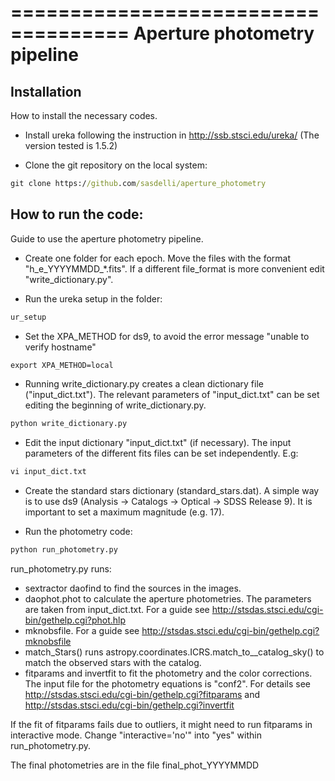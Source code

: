 
====================================
Aperture photometry pipeline
====================================

## Installation

How to install the necessary codes.

* Install ureka following the instruction in http://ssb.stsci.edu/ureka/ (The version tested is 1.5.2)

* Clone the git repository on the local system:

```cmd
git clone https://github.com/sasdelli/aperture_photometry
```

## How to run the code:

Guide to use the aperture photometry pipeline.

* Create one folder for each epoch. Move the files with the format "h_e_YYYYMMDD_*.fits". If a different file_format is more convenient edit "write_dictionary.py".

* Run the ureka setup in the folder:
```cmd
ur_setup
```

* Set the XPA_METHOD for ds9, to avoid the error message "unable to verify hostname"
```cmd
export XPA_METHOD=local
```

* Running write_dictionary.py creates a clean dictionary file ("input_dict.txt"). The relevant parameters of "input_dict.txt" can be set editing the beginning of write_dictionary.py.
```cmd
python write_dictionary.py 
```

* Edit the input dictionary "input_dict.txt" (if necessary). The input parameters of the different fits files can be set independently. E.g:
```cmd
vi input_dict.txt
```
* Create the standard stars dictionary (standard_stars.dat). A simple way is to use ds9 (Analysis -> Catalogs -> Optical -> SDSS Release 9). It is important to set a maximum magnitude (e.g. 17).

* Run the photometry code:
```cmd
python run_photometry.py
```
run_photometry.py runs:
- sextractor daofind to find the sources in the images.
- daophot.phot to calculate the aperture photometries. The parameters are taken from input_dict.txt. For a guide see http://stsdas.stsci.edu/cgi-bin/gethelp.cgi?phot.hlp 
- mknobsfile. For a guide see http://stsdas.stsci.edu/cgi-bin/gethelp.cgi?mknobsfile
- match_Stars() runs astropy.coordinates.ICRS.match_to__catalog_sky() to match the observed stars with the catalog.
- fitparams and invertfit to fit the photometry and the color corrections. The input file for the photometry equations is "conf2". For details see http://stsdas.stsci.edu/cgi-bin/gethelp.cgi?fitparams and http://stsdas.stsci.edu/cgi-bin/gethelp.cgi?invertfit




If the fit of fitparams fails due to outliers, it might need to run fitparams in interactive mode. Change "interactive='no'" into "yes" within run_photometry.py.

The final photometries are in the file final_phot_YYYYMMDD

